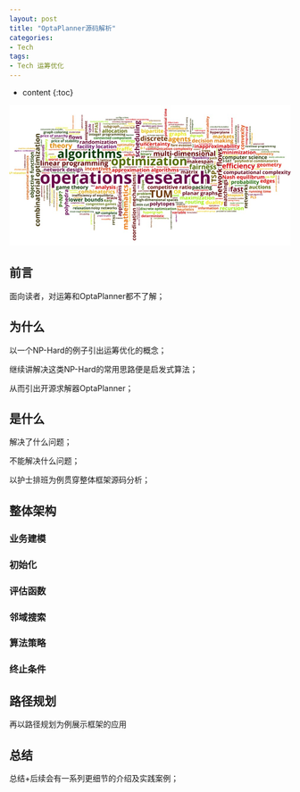 ```yaml
---
layout: post
title: "OptaPlanner源码解析"
categories: 
- Tech
tags:
- Tech 运筹优化
---
```


* content
{:toc}

![vim](/css/pics/2022/2022-02-12-or.jpeg)

## 前言
面向读者，对运筹和OptaPlanner都不了解；

## 为什么

以一个NP-Hard的例子引出运筹优化的概念；

继续讲解决这类NP-Hard的常用思路便是启发式算法；

从而引出开源求解器OptaPlanner；

## 是什么 

解决了什么问题；

不能解决什么问题；

以护士排班为例贯穿整体框架源码分析；

## 整体架构

### 业务建模

### 初始化

### 评估函数

### 邻域搜索

### 算法策略

### 终止条件

## 路径规划

再以路径规划为例展示框架的应用

## 总结

总结+后续会有一系列更细节的介绍及实践案例；


